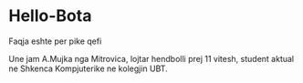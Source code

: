 # Hello-Bota
Faqja eshte per pike qefi

Une jam A.Mujka nga Mitrovica, lojtar hendbolli prej 11 vitesh, student aktual ne Shkenca Kompjuterike ne kolegjin UBT.
